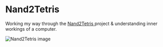 # Nand2Tetris
Working my way through the <a name="" href="https://www.nand2tetris.org/">Nand2Tetris </a> project &amp; understanding inner workings of a computer.

<centre><img src="https://static.wixstatic.com/media/44046b_387f62dae530480dac9b1fa8f731bebf~mv2.png/v1/fill/w_415,h_144,al_c,q_85,usm_0.66_1.00_0.01/44046b_387f62dae530480dac9b1fa8f731bebf~mv2.webp" alt="Nand2Tetris image"></centre>
